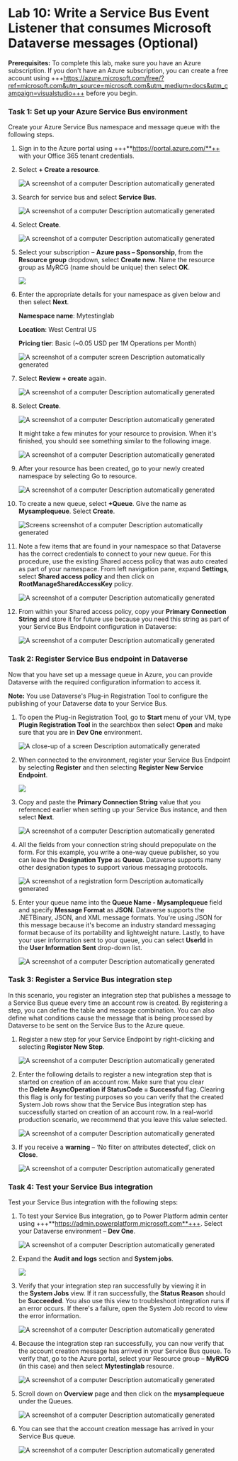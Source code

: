 # **Lab 10: Write a Service Bus Event Listener that consumes Microsoft Dataverse messages (Optional)**

**Prerequisites:**
To complete this lab, make sure you have an Azure subscription. If you don't have an Azure subscription, you can create a free account using +++https://azure.microsoft.com/free/?ref=microsoft.com&utm_source=microsoft.com&utm_medium=docs&utm_campaign=visualstudio+++ before you begin.

### **Task 1: Set up your Azure Service Bus environment**

Create your Azure Service Bus namespace and message queue with the
following steps.

1.  Sign in to the Azure portal using +++**https://portal.azure.com/**++
    with your Office 365 tenant credentials.

2.  Select **+ Create a resource**.

     ![A screenshot of a computer Description automatically generated](./media/image1.png)

3.  Search for service bus and select **Service Bus**.

     ![A screenshot of a computer Description automatically generated](./media/image2.png)

4.  Select **Create**.

     ![A screenshot of a computer Description automatically generated](./media/image3.png)

5.  Select your subscription – **Azure pass – Sponsorship**, from the
    **Resource group** dropdown, select **Create new**. Name the
    resource group as MyRCG (name should be unique) then select **OK**.

     ![](./media/image4.png)

6.  Enter the appropriate details for your namespace as given below and
    then select **Next**.

     **Namespace name**: Mytestinglab
    
     **Location**: West Central US
    
     **Pricing tier**: Basic (~0.05 USD per 1M Operations per Month)

     ![A screenshot of a computer screen Description automatically generated](./media/image5.png)

7.  Select **Review + create** again.

     ![A screenshot of a computer Description automatically generated](./media/image6.png)

8.  Select **Create**.

     ![A screenshot of a computer Description automatically generated](./media/image7.png)

     It might take a few minutes for your resource to provision. When it's finished, you should see something similar to the following image.

     ![A screenshot of a computer Description automatically generated](./media/image8.png)

9.  After your resource has been created, go to your newly created
    namespace by selecting Go to resource.

     ![A screenshot of a computer Description automatically generated](./media/image9.png)

10. To create a new queue, select **+Queue**. Give the name as
    **Mysamplequeue**. Select **Create**.

     ![Screens screenshot of a computer Description automatically generated](./media/image10.png)

11. Note a few items that are found in your namespace so that Dataverse
    has the correct credentials to connect to your new queue. For this
    procedure, use the existing Shared access policy that was auto
    created as part of your namespace. From left navigation pane, expand
    **Settings**, select **Shared access policy** and then click on
    **RootManageSharedAccessKey** policy.

     ![A screenshot of a computer Description automatically generated](./media/image11.png)

12. From within your Shared access policy, copy your **Primary
    Connection String** and store it for future use because you need
    this string as part of your Service Bus Endpoint configuration in
    Dataverse:

     ![A screenshot of a computer Description automatically generated](./media/image12.png)

### **Task 2: Register Service Bus endpoint in Dataverse**

Now that you have set up a message queue in Azure, you can provide
Dataverse with the required configuration information to access it.

**Note:** You use Dataverse's Plug-in Registration Tool to configure the
publishing of your Dataverse data to your Service Bus.

1.  To open the Plug-in Registration Tool, go to **Start** menu of your
    VM, type **Plugin Registration Tool** in the searchbox then select
    **Open** and make sure that you are in **Dev One** environment.

     ![A close-up of a screen Description automatically generated](./media/image13.png)

2.  When connected to the environment, register your Service Bus
    Endpoint by selecting **Register** and then selecting **Register New
    Service Endpoint**.

     ![](./media/image14.png)

3.  Copy and paste the **Primary Connection String** value that you
    referenced earlier when setting up your Service Bus instance, and
    then select **Next**.

     ![A screenshot of a computer Description automatically generated](./media/image15.png)

4.  All the fields from your connection string should prepopulate on the
    form. For this example, you write a one-way queue publisher, so you
    can leave the **Designation Type** as **Queue**. Dataverse supports
    many other designation types to support various messaging protocols.

     ![A screenshot of a registration form Description automatically generated](./media/image16.png)

5.  Enter your queue name into the **Queue Name - Mysamplequeue** field
    and specify **Message Format** as **JSON**. Dataverse supports the
    .NETBinary, JSON, and XML message formats. You're using JSON for
    this message because it's become an industry standard messaging
    format because of its portability and lightweight nature. Lastly, to
    have your user information sent to your queue, you can
    select **UserId** in the **User Information Sent** drop-down list.

     ![A screenshot of a computer Description automatically generated](./media/image17.png)

### **Task 3: Register a Service Bus integration step**

In this scenario, you register an integration step that publishes a
message to a Service Bus queue every time an account row is created. By
registering a step, you can define the table and message combination.
You can also define what conditions cause the message that is being
processed by Dataverse to be sent on the Service Bus to the Azure queue.

1.  Register a new step for your Service Endpoint by right-clicking and
    selecting **Register New Step**.

     ![A screenshot of a computer Description automatically generated](./media/image18.png)

2.  Enter the following details to register a new integration step that
    is started on creation of an account row. Make sure that you clear
    the **Delete AsyncOperation if StatusCode = Successful** flag.
    Clearing this flag is only for testing purposes so you can verify
    that the created System Job rows show that the Service Bus
    integration step has successfully started on creation of an account
    row. In a real-world production scenario, we recommend that you
    leave this value selected.

     ![A screenshot of a computer Description automatically generated](./media/image19.png)

3.  If you receive a **warning** – ‘No filter on attributes detected’,
    click on **Close**.

     ![A screenshot of a computer Description automatically generated](./media/image20.png)

### **Task 4: Test your Service Bus integration**

Test your Service Bus integration with the following steps:

1.  To test your Service Bus integration, go to Power Platform admin
    center using
    +++**https://admin.powerplatform.microsoft.com**+++. Select
    your Dataverse environment – **Dev One**.

     ![A screenshot of a computer Description automatically generated](./media/image21.png)

2.  Expand the **Audit and logs** section and **System jobs**.

     ![](./media/image22.png)

3.  Verify that your integration step ran successfully by viewing it in
    the **System Jobs** view. If it ran successfully, the **Status
    Reason** should be **Succeeded**. You also use this view to
    troubleshoot integration runs if an error occurs. If there's a
    failure, open the System Job record to view the error information.

     ![A screenshot of a computer Description automatically generated](./media/image23.png)

4.  Because the integration step ran successfully, you can now verify
    that the account creation message has arrived in your Service Bus
    queue. To verify that, go to the Azure portal, select your Resource
    group – **MyRCG** (in this case) and then select **Mytestinglab**
    resource.

    ![A screenshot of a computer Description automatically generated](./media/image24.png)

6.  Scroll down on **Overview** page and then click on the
    **mysamplequeue** under the Queues.

     ![A screenshot of a computer Description automatically generated](./media/image25.png)

6.  You can see that the account creation message has arrived in your
    Service Bus queue.

     ![A screenshot of a computer Description automatically generated](./media/image26.png)
